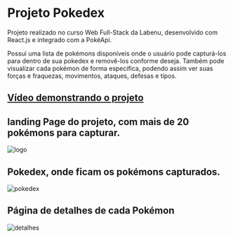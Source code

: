 # Projeto Pokedex

Projeto realizado no curso Web Full-Stack da Labenu, desenvolvido com React.js e integrado com a PokéApi.

Possui uma lista de pokémons disponíveis onde o usuário pode capturá-los para dentro de sua pokedex e removê-los conforme deseja. Também pode visualizar cada pokémon de forma específica, podendo assim ver suas forças e fraquezas, movimentos, ataques, defesas e tipos.

## [Vídeo demonstrando o projeto](https://youtu.be/8oYhCzWHZWg)

## landing Page do projeto, com mais de 20 pokémons para capturar.

![logo](https://github.com/KiefferTorricilia/projeto-Pokedex/assets/95080358/04518adf-0db7-4966-b148-92d8329b1c85)

## Pokedex, onde ficam os pokémons capturados.

![pokedex](https://github.com/KiefferTorricilia/projeto-Pokedex/assets/95080358/ced987f2-ca35-4238-bd90-d12e73e5bd85)

## Página de detalhes de cada Pokémon

![detalhes](https://github.com/KiefferTorricilia/projeto-Pokedex/assets/95080358/a7073aed-0059-4d4e-9300-611de99eb873)


